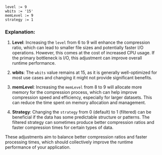```plaintext
level := 9
wbits := '15'
memLevel := 9
strategy := 1
```

### Explanation:
1. **Level**: Increasing the `level` from 6 to 9 will enhance the compression ratio, which can lead to smaller file sizes and potentially faster I/O operations. However, this comes at the cost of increased CPU usage. If the primary bottleneck is I/O, this adjustment can improve overall runtime performance.

2. **wbits**: The `wbits` value remains at 15, as it is generally well-optimized for most use cases and changing it might not provide significant benefits.

3. **memLevel**: Increasing the `memLevel` from 8 to 9 will allocate more memory for the compression process, which can help improve compression speed and efficiency, especially for larger datasets. This can reduce the time spent on memory allocation and management.

4. **Strategy**: Changing the `strategy` from 0 (default) to 1 (filtered) can be beneficial if the data has some predictable structure or patterns. The filtered strategy can sometimes produce better compression ratios and faster compression times for certain types of data.

These adjustments aim to balance better compression ratios and faster processing times, which should collectively improve the runtime performance of your application.